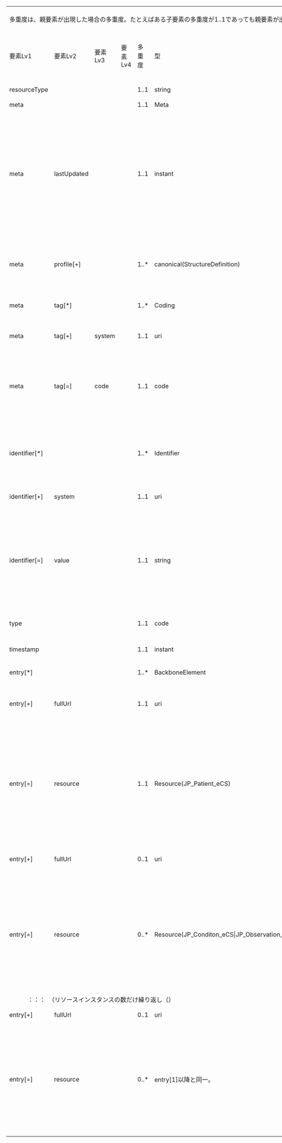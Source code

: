 <table border=0 cellpadding=0 cellspacing=0 width=1038 style='border-collapse:
 collapse;table-layout:fixed;width:778pt'>
 <col class=xl160 width=107 style='mso-width-source:userset;mso-width-alt:2925;
 width:80pt'>
 <col class=xl160 width=73 span=3 style='mso-width-source:userset;mso-width-alt:
 2011;width:55pt'>
 <col class=xl160 width=35 style='mso-width-source:userset;mso-width-alt:950;
 width:26pt'>
 <col class=xl160 width=87 style='mso-width-source:userset;mso-width-alt:2377;
 width:65pt'>
 <col class=xl160 width=359 style='mso-width-source:userset;mso-width-alt:9837;
 width:269pt'>
 <col class=xl160 width=36 style='mso-width-source:userset;mso-width-alt:987;
 width:27pt'>
 <col class=xl194 width=195 style='mso-width-source:userset;mso-width-alt:5339;
 width:146pt'>
 <tr height=68 style='mso-height-source:userset;height:51.0pt'>
  <td colspan=9 height=68 class=xl362 align=left width=1038 style='height:51.0pt;
  width:778pt'><a name="Print_Area"><ruby>多重度<span style='display:none'><rt>タジュウド
  </rt></span></ruby>は、<ruby>親<span style='display:none'><rt>オヤ </rt></span></ruby><ruby>要素<span
  style='display:none'><rt>ヨウソ </rt></span></ruby>が<ruby>出現<span
  style='display:none'><rt>シュツゲン </rt></span></ruby>した<ruby>場合<span
  style='display:none'><rt>バアイ </rt></span></ruby>の<ruby>多重度<span
  style='display:none'><rt>タジュウド </rt></span></ruby>。たとえばある<ruby>子要素<span
  style='display:none'><rt>コヨウソ </rt></span></ruby>の<ruby>多重度<span
  style='display:none'><rt>タジュウド </rt></span></ruby>が1..1であっても<ruby>親要素<span
  style='display:none'><rt>オヤヨウソ </rt></span></ruby>が<ruby>出現<span
  style='display:none'><rt>シュツゲン </rt></span></ruby>しない<ruby>場合<span
  style='display:none'><rt>バアイ </rt></span></ruby>にはその<ruby>子要素<span
  style='display:none'><rt>コヨウソ </rt></span></ruby>は<ruby>出現<span
  style='display:none'><rt>シュツゲン </rt></span></ruby>しない。<ruby>逆<span
  style='display:none'><rt>ギャク </rt></span></ruby>に<ruby>親要素<span
  style='display:none'><rt>オヤヨウソ </rt></span></ruby>が<ruby>出現<span
  style='display:none'><rt>シュツゲン </rt></span></ruby>する<ruby>場合<span
  style='display:none'><rt>バアイ </rt></span></ruby>には、この<ruby>子要素<span
  style='display:none'><rt>コヨウソ </rt></span></ruby>は<ruby>出現<span
  style='display:none'><rt>シュツゲン </rt></span></ruby>しなければならない。</a></td>
 </tr>
 <tr height=100 style='height:75.0pt'>
  <td height=100 class=xl69 width=107 style='height:75.0pt;border-top:none;
  width:80pt'>要素Lv1</td>
  <td class=xl152 width=73 style='border-top:none;border-left:none;width:55pt'>要素Lv2</td>
  <td class=xl152 width=73 style='border-top:none;border-left:none;width:55pt'>要素Lv3</td>
  <td class=xl152 width=73 style='border-top:none;border-left:none;width:55pt'>要素Lv4</td>
  <td class=xl153 width=35 style='border-top:none;border-left:none;width:26pt'>多重度</td>
  <td class=xl152 width=87 style='border-top:none;border-left:none;width:65pt'>型</td>
  <td class=xl152 width=359 style='border-top:none;border-left:none;width:269pt'>説明</td>
  <td class=xl152 width=36 style='border-top:none;border-left:none;width:27pt'><ruby>固定値<span
  style='display:none'><rt class=font8>コテイチ</rt></span></ruby> <br>
    <ruby>／<span style='display:none'><rt class=font8>レイジ</rt></span></ruby> <ruby>例<span
  style='display:none'><rt class=font8>ジ</rt></span></ruby> 示</td>
  <td class=xl154 width=195 style='border-top:none;border-left:none;width:146pt'><ruby>固定値<span
  style='display:none'><rt class=font8>コテイチ</rt></span></ruby> または<ruby>例示<span
  style='display:none'><rt class=font8>レイジ</rt></span></ruby></td>
 </tr>
 <tr height=40 style='height:30.0pt'>
  <td height=40 class=xl147 width=107 style='height:30.0pt;border-top:none;
  width:80pt'>resourceType</td>
  <td class=xl149 width=73 style='border-top:none;border-left:none;width:55pt'>　</td>
  <td class=xl149 width=73 style='border-top:none;border-left:none;width:55pt'>　</td>
  <td class=xl149 width=73 style='border-top:none;border-left:none;width:55pt'>　</td>
  <td class=xl155 width=35 style='border-top:none;border-left:none;width:26pt'>1..1</td>
  <td class=xl149 width=87 style='border-top:none;border-left:none;width:65pt'>string</td>
  <td class=xl149 width=359 style='border-top:none;border-left:none;width:269pt'>Bundleリソースであることを示す。</td>
  <td class=xl149 width=36 style='border-top:none;border-left:none;width:27pt'>固定値</td>
  <td class=xl157 width=195 style='border-top:none;border-left:none;width:146pt'>&quot;Bundle&quot;</td>
 </tr>
 <tr height=20 style='height:15.0pt'>
  <td height=20 class=xl147 width=107 style='height:15.0pt;border-top:none;
  width:80pt'>meta</td>
  <td class=xl149 width=73 style='border-top:none;border-left:none;width:55pt'>　</td>
  <td class=xl149 width=73 style='border-top:none;border-left:none;width:55pt'>　</td>
  <td class=xl149 width=73 style='border-top:none;border-left:none;width:55pt'>　</td>
  <td class=xl192 width=35 style='border-top:none;border-left:none;width:26pt'>1..1</td>
  <td class=xl149 width=87 style='border-top:none;border-left:none;width:65pt'>Meta</td>
  <td class=xl149 width=359 style='border-top:none;border-left:none;width:269pt'>　</td>
  <td class=xl149 width=36 style='border-top:none;border-left:none;width:27pt'>　</td>
  <td class=xl157 width=195 style='border-top:none;border-left:none;width:146pt'>　</td>
 </tr>
 <tr height=340 style='height:255.0pt'>
  <td height=340 class=xl147 width=107 style='height:255.0pt;border-top:none;
  width:80pt'>meta</td>
  <td class=xl149 width=73 style='border-top:none;border-left:none;width:55pt'>lastUpdated</td>
  <td class=xl149 width=73 style='border-top:none;border-left:none;width:55pt'>　</td>
  <td class=xl149 width=73 style='border-top:none;border-left:none;width:55pt'>　</td>
  <td class=xl192 width=35 style='border-top:none;border-left:none;width:26pt'>1..1</td>
  <td class=xl149 width=87 style='border-top:none;border-left:none;width:65pt'>instant</td>
  <td class=xl149 width=359 style='border-top:none;border-left:none;width:269pt'>最終更新日時。YYYY-MM-DDThh:mm:ss.sss+zz:zz<br>
   
  この要素は、このリソースのデータを取り込んで蓄積していたシステムが、このリソースになんらかの変更があった可能性があった日時を取得し、このデータを再取り込みする必要性の判断をするために使われる。<ruby>本要素<span
  style='display:none'><rt>ホンヨウソ </rt></span></ruby>に前回取り込んだ時点より後の日時が設定されている場合には、なんらかの変更があった可能性がある（変更がない場合もある）ものとして判断される。したがって、内容になんらかの変更があった場合、またはこのリソースのデータが初めて作成された場合には、その時点以降の日時（たとえば、このリソースのデータを作成した日時）を設定しなければならない。内容の変更がない場合でも、このリソースのデータが作り直された場合や単に複写された場合にその日時を設定しなおしてもよい。ただし、内容に変更がないのであれば、日時を変更しなくてもよい。また、この要素の変更とmeta.versionIdの変更とは、必ずしも連動しないことがある。</td>
  <td class=xl149 width=36 style='border-top:none;border-left:none;width:27pt'>例示</td>
  <td class=xl157 width=195 style='border-top:none;border-left:none;width:146pt'>&quot;2015-02-07T13:28:17.239+09:00&quot;</td>
 </tr>
 <tr height=140 style='height:105.0pt'>
  <td height=140 class=xl147 width=107 style='height:105.0pt;border-top:none;
  width:80pt'>meta</td>
  <td class=xl149 width=73 style='border-top:none;border-left:none;width:55pt'>profile[+]</td>
  <td class=xl149 width=73 style='border-top:none;border-left:none;width:55pt'>　</td>
  <td class=xl149 width=73 style='border-top:none;border-left:none;width:55pt'>　</td>
  <td class=xl192 width=35 style='border-top:none;border-left:none;width:26pt'>1..*</td>
  <td class=xl149 width=87 style='border-top:none;border-left:none;width:65pt'>canonical(StructureDefinition)</td>
  <td class=xl158 width=359 style='border-top:none;border-left:none;width:269pt'>本文書のプロファイルを識別するURLとバージョンを指定する。<br>
    http://jpfhir.jp/fhir/clins/StructureDefinition/JP_Bundle_CLINS|1　を設定する(|1
  は（U+007C）パイプ（縦棒文字）と数字の1でバージョン1を指定する)　を設定する。<br>
    </td>
  <td class=xl149 width=36 style='border-top:none;border-left:none;width:27pt'>固定値</td>
  <td class=xl143 width=195 style='border-top:none;border-left:none;width:146pt'><a
  href="http://jpfhir.jp/fhir/clins/StructureDefinition/JP_Bundle_CLINS"
  target="_parent">http://jpfhir.jp/fhir/clins/StructureDefinition/JP_Bundle_CLINS|1</a></td>
 </tr>
 <tr height=60 style='height:45.0pt'>
  <td height=60 class=xl70 width=107 style='height:45.0pt;width:80pt'>meta</td>
  <td class=xl71 width=73 style='width:55pt'>tag[*]</td>
  <td class=xl71 width=73 style='width:55pt'>　</td>
  <td class=xl71 width=73 style='width:55pt'>　</td>
  <td class=xl151 width=35 style='width:26pt'>1..*</td>
  <td class=xl71 width=87 style='width:65pt'>Coding</td>
  <td class=xl76 width=359 style='width:269pt'>本リソースのメタデータ。<br>
    CLINSでのBundleリソースに含まれる５情報リソースカテゴリーをmeta.tag要素に記述する。</td>
  <td class=xl71 width=36 style='width:27pt'>　</td>
  <td class=xl150 width=195 style='width:146pt'>　</td>
 </tr>
 <tr height=84 style='height:63.0pt'>
  <td height=84 class=xl70 width=107 style='height:63.0pt;width:80pt'>meta</td>
  <td class=xl71 width=73 style='width:55pt'>tag[+]</td>
  <td class=xl71 width=73 style='width:55pt'>system</td>
  <td class=xl71 width=73 style='width:55pt'>　</td>
  <td class=xl151 width=35 style='width:26pt'>1..1</td>
  <td class=xl71 width=87 style='width:65pt'>uri</td>
  <td class=xl76 width=359 style='width:269pt'>固定値
  http://jpfhir.jp/fhir/clins/CodeSystem/BundleResourceType_CS　を設定する。</td>
  <td class=xl71 width=36 style='width:27pt'>固定値</td>
  <td class=xl75 width=195 style='width:146pt'><a
  href="http://jpfhir.jp/fhir/clins/CodeSystem/BundleResourceType_CS"
  target="_parent">http://jpfhir.jp/fhir/clins/CodeSystem/BundleResourceType_CS</a></td>
 </tr>
 <tr height=160 style='height:120.0pt'>
  <td height=160 class=xl70 width=107 style='height:120.0pt;width:80pt'>meta</td>
  <td class=xl71 width=73 style='width:55pt'>tag[=]</td>
  <td class=xl71 width=73 style='width:55pt'>code</td>
  <td class=xl71 width=73 style='width:55pt'>　</td>
  <td class=xl151 width=35 style='width:26pt'>1..1</td>
  <td class=xl71 width=87 style='width:65pt'>code</td>
  <td class=xl76 width=359 style='width:269pt'>Bundleリソースに含まれる５情報リソースカテゴリーのいずれかをhhttp://jpfhir.jp/fhir/clins/ValueSet/BundleResourceType_VSのValuseSetから設定する。<br>
   
  具体的には、&quot;AllergyIntolerance&quot;、&quot;Condition&quot;、&quot;Observation&quot;、&quot;MedicationRequest&quot;　のいずれかの値を設定する。<br>
    </td>
  <td class=xl71 width=36 style='width:27pt'><ruby>例<span style='display:none'><rt>レイジ
  </rt></span></ruby>示</td>
  <td class=xl150 width=195 style='width:146pt'>&quot;Observation&quot;</td>
 </tr>
 <tr height=175 style='mso-height-source:userset;height:131.0pt'>
  <td height=175 class=xl161 align=left width=107 style='height:131.0pt;
  border-top:none;width:80pt'>identifier[*]</td>
  <td class=xl77 width=73 style='border-top:none;border-left:none;width:55pt'>　</td>
  <td class=xl77 width=73 style='border-top:none;border-left:none;width:55pt'>　</td>
  <td class=xl77 width=73 style='border-top:none;border-left:none;width:55pt'>　</td>
  <td class=xl162 align=left width=35 style='border-top:none;border-left:none;
  width:26pt'>1..*</td>
  <td class=xl77 align=left width=87 style='border-top:none;border-left:none;
  width:65pt'>Identifier</td>
  <td class=xl77 align=left width=359 style='border-top:none;border-left:none;
  width:269pt'>この文書Bundleの<ruby>一意<span style='display:none'><rt>&#129351;</rt></span></ruby>の識別子。Bund<ruby>le<span
  style='display:none'><rt>ジュシｎ </rt></span></ruby><ruby>作<span
  style='display:none'><rt>レキ </rt></span></ruby><ruby>成時<span
  style='display:none'><rt>カンリ </rt></span></ruby><ruby>にシ<span
  style='display:none'><rt>バンゴウ </rt></span></ruby>ステムが設定する。<br>
   
  Bundleリソースのidentifier要素は、電子カルテ情報共有サービス側で保存される。送信側は、後続の送信においてこのidentifierを指定することで、<ruby>受信<span
  style='display:none'><rt>ジュシン </rt></span></ruby><ruby>側<span
  style='display:none'><rt>ガワ </rt></span></ruby>は過去に<ruby>受信<span
  style='display:none'><rt>ジュシン </rt></span></ruby>したBundleリソースを<ruby>特定<span
  style='display:none'><rt>トクテイ </rt></span></ruby>し、それに含まれていた全データについて削除、更新などの処理を行うためにこれを<ruby>使用<span
  style='display:none'><rt>シヨウ </rt></span></ruby>する。</td>
  <td class=xl77 width=36 style='border-top:none;border-left:none;width:27pt'>　</td>
  <td class=xl157 width=195 style='border-top:none;border-left:none;width:146pt'>　</td>
 </tr>
 <tr height=56 style='height:42.0pt'>
  <td height=56 class=xl161 align=left width=107 style='height:42.0pt;
  border-top:none;width:80pt'>identifier[+]</td>
  <td class=xl77 align=left width=73 style='border-top:none;border-left:none;
  width:55pt'>system</td>
  <td class=xl77 width=73 style='border-top:none;border-left:none;width:55pt'>　</td>
  <td class=xl77 width=73 style='border-top:none;border-left:none;width:55pt'>　</td>
  <td class=xl162 align=left width=35 style='border-top:none;border-left:none;
  width:26pt'>1..1</td>
  <td class=xl77 align=left width=87 style='border-top:none;border-left:none;
  width:65pt'>uri</td>
  <td class=xl77 align=left width=359 style='border-top:none;border-left:none;
  width:269pt'><ruby>固<span style='display:none'><rt>コテイチ </rt></span></ruby>定値　&quot;http://jpfhir.jp/fhir/clins/bundle-identifier&quot;を<ruby>設定<span
  style='display:none'><rt>セッテイ </rt></span></ruby>する。 </td>
  <td class=xl77 align=left width=36 style='border-top:none;border-left:none;
  width:27pt'>固定値</td>
  <td class=xl195 align=left width=195 style='border-top:none;border-left:none;
  width:146pt'>http://jpfhir.jp/fhir/clins/bundle-identifier</td>
 </tr>
 <tr height=281 style='mso-height-source:userset;height:211.0pt'>
  <td height=281 class=xl161 align=left width=107 style='height:211.0pt;
  border-top:none;width:80pt'>identifier[=]</td>
  <td class=xl77 align=left width=73 style='border-top:none;border-left:none;
  width:55pt'>value</td>
  <td class=xl77 width=73 style='border-top:none;border-left:none;width:55pt'>　</td>
  <td class=xl77 width=73 style='border-top:none;border-left:none;width:55pt'>　</td>
  <td class=xl162 align=left width=35 style='border-top:none;border-left:none;
  width:26pt'>1..1</td>
  <td class=xl77 align=left width=87 style='border-top:none;border-left:none;
  width:65pt'>string</td>
  <td class=xl77 align=left width=359 style='border-top:none;border-left:none;
  width:269pt'><ruby>実装<span style='display:none'><rt>ジッソウ </rt></span></ruby>ガイド<ruby>本文<span
  style='display:none'><rt>ホンブン </rt></span></ruby><span
  style='mso-spacerun:yes'> </span>５情報<ruby>送信<span style='display:none'><rt>ソウシン
  </rt></span></ruby><ruby>仕様<span style='display:none'><rt>シヨウ </rt></span></ruby>--Bundleリソースを識別するIdentifier要素--
  に<ruby>記載<span style='display:none'><rt>&#0;&#0;&#2;&#5;&#5;&#2;<br>
    <br>
    </rt></span></ruby>の[Bundle-ID]の仕様とする。</td>
  <td class=xl77 align=left width=36 style='border-top:none;border-left:none;
  width:27pt'><ruby>例<span style='display:none'><rt>レイジ </rt></span></ruby>示</td>
  <td class=xl157 width=195 style='border-top:none;border-left:none;width:146pt'>&quot;1311234567^2020^00123456&quot;</td>
 </tr>
 <tr height=40 style='height:30.0pt'>
  <td height=40 class=xl161 align=left width=107 style='height:30.0pt;
  border-top:none;width:80pt'>type</td>
  <td class=xl77 width=73 style='border-top:none;border-left:none;width:55pt'>　</td>
  <td class=xl77 width=73 style='border-top:none;border-left:none;width:55pt'>　</td>
  <td class=xl77 width=73 style='border-top:none;border-left:none;width:55pt'>　</td>
  <td class=xl162 align=left width=35 style='border-top:none;border-left:none;
  width:26pt'>1..1</td>
  <td class=xl77 align=left width=87 style='border-top:none;border-left:none;
  width:65pt'>code</td>
  <td class=xl77 align=left width=359 style='border-top:none;border-left:none;
  width:269pt'>Bundleリソースのタイプ。<ruby>本<span style='display:none'><rt>ホン </rt></span></ruby><ruby>仕様<span
  style='display:none'><rt>シヨウ </rt></span></ruby>では&quot;collection&quot;<ruby>固定<span
  style='display:none'><rt>コテイ </rt></span></ruby>とする。</td>
  <td class=xl77 align=left width=36 style='border-top:none;border-left:none;
  width:27pt'>固定値</td>
  <td class=xl157 width=195 style='border-top:none;border-left:none;width:146pt'>&quot;collection&quot;</td>
 </tr>
 <tr height=83 style='mso-height-source:userset;height:62.0pt'>
  <td height=83 class=xl161 align=left width=107 style='height:62.0pt;
  border-top:none;width:80pt'>timestamp</td>
  <td class=xl77 width=73 style='border-top:none;border-left:none;width:55pt'>　</td>
  <td class=xl77 width=73 style='border-top:none;border-left:none;width:55pt'>　</td>
  <td class=xl77 width=73 style='border-top:none;border-left:none;width:55pt'>　</td>
  <td class=xl162 align=left width=35 style='border-top:none;border-left:none;
  width:26pt'>1..1</td>
  <td class=xl77 align=left width=87 style='border-top:none;border-left:none;
  width:65pt'>instant</td>
  <td class=xl77 align=left width=359 style='border-top:none;border-left:none;
  width:269pt'>このリソースを生成した日時。時刻の精度はミリ秒とし、タイムゾーンを含めること。</td>
  <td class=xl77 align=left width=36 style='border-top:none;border-left:none;
  width:27pt'>例示</td>
  <td class=xl157 width=195 style='border-top:none;border-left:none;width:146pt'>&quot;2021-02-01T13:28:17.239+09:00&quot;</td>
 </tr>
 <tr height=40 style='height:30.0pt'>
  <td height=40 class=xl161 align=left width=107 style='height:30.0pt;
  border-top:none;width:80pt'>entry[*]</td>
  <td class=xl77 width=73 style='border-top:none;border-left:none;width:55pt'>　</td>
  <td class=xl77 width=73 style='border-top:none;border-left:none;width:55pt'>　</td>
  <td class=xl77 width=73 style='border-top:none;border-left:none;width:55pt'>　</td>
  <td class=xl162 align=left width=35 style='border-top:none;border-left:none;
  width:26pt'>1..*</td>
  <td class=xl77 align=left width=87 style='border-top:none;border-left:none;
  width:65pt'>BackboneElement</td>
  <td class=xl77 align=left width=359 style='border-top:none;border-left:none;
  width:269pt'>Bundleに含まれる全リソースエントリを<ruby>格納<span style='display:none'><rt>カクノウ
  </rt></span></ruby>する。</td>
  <td class=xl77 width=36 style='border-top:none;border-left:none;width:27pt'>　</td>
  <td class=xl157 width=195 style='border-top:none;border-left:none;width:146pt'>　</td>
 </tr>
 <tr height=125 style='mso-height-source:userset;height:94.0pt'>
  <td height=125 class=xl161 align=left width=107 style='height:94.0pt;
  border-top:none;width:80pt'>entry[+]</td>
  <td class=xl77 align=left width=73 style='border-top:none;border-left:none;
  width:55pt'>fullUrl</td>
  <td class=xl77 width=73 style='border-top:none;border-left:none;width:55pt'>　</td>
  <td class=xl77 width=73 style='border-top:none;border-left:none;width:55pt'>　</td>
  <td class=xl162 align=left width=35 style='border-top:none;border-left:none;
  width:26pt'>1..1</td>
  <td class=xl77 align=left width=87 style='border-top:none;border-left:none;
  width:65pt'>uri</td>
  <td class=xl77 align=left width=359 style='border-top:none;border-left:none;
  width:269pt'>エントリリスト内の<ruby>各<span style='display:none'><rt>カクコジン サイショ
  ヒツオユヒッス ヒッス<span style='mso-spacerun:yes'>  </span></rt></span></ruby>リソースを一意に識別するためのUUID。この要素は、<ruby>第<span
  style='display:none'><rt>ダイ1 </rt></span></ruby>1リソースであるPatientリソースのentryのUUIDで、<ruby>他<span
  style='display:none'><rt>ホカ </rt></span></ruby>のentryに<ruby>記述<span
  style='display:none'><rt>キジュツ </rt></span></ruby>されるリソースからこのPatientリソースを<ruby>参照<span
  style='display:none'><rt>サンショウ </rt></span></ruby>するときに、このUUIDを<ruby>記述<span
  style='display:none'><rt>キジュツ </rt></span></ruby>することで<ruby>参照<span
  style='display:none'><rt>サンショウ </rt></span></ruby>する。</td>
  <td class=xl77 align=left width=36 style='border-top:none;border-left:none;
  width:27pt'>例示</td>
  <td class=xl157 width=195 style='border-top:none;border-left:none;width:146pt'>&quot;urn:uuid:179f9f7f-e546-04c2-6888-a9e0b24e5720&quot;</td>
 </tr>
 <tr height=300 style='height:225.0pt'>
  <td height=300 class=xl161 align=left width=107 style='height:225.0pt;
  border-top:none;width:80pt'>entry[=]</td>
  <td class=xl77 align=left width=73 style='border-top:none;border-left:none;
  width:55pt'>resource</td>
  <td class=xl77 width=73 style='border-top:none;border-left:none;width:55pt'>　</td>
  <td class=xl77 width=73 style='border-top:none;border-left:none;width:55pt'>　</td>
  <td class=xl162 align=left width=35 style='border-top:none;border-left:none;
  width:26pt'>1..1</td>
  <td class=xl77 align=left width=87 style='border-top:none;border-left:none;
  width:65pt'>Resource(JP_Patient_eCS)</td>
  <td class=xl77 align=left width=359 style='border-top:none;border-left:none;
  width:269pt'>JP_Patient_eCS profileに準拠したPatient<ruby>リソ<span
  style='display:none'><rt>ジュンキョ </rt></span></ruby>ース。最初のリソースentryはこのPatientリソースであることが必須。</td>
  <td class=xl77 align=left width=36 style='border-top:none;border-left:none;
  width:27pt'>例示</td>
  <td class=xl157 width=195 style='border-top:none;border-left:none;width:146pt'>{<br>
    <span style='mso-spacerun:yes'>        </span>&quot;resourceType&quot;:
  &quot;Patient&quot;,<br>
    <span style='mso-spacerun:yes'>        </span>&quot;id&quot;:
  &quot;InlineExample-Patient-standard&quot;,<br>
    <span style='mso-spacerun:yes'>        </span>&quot;meta&quot;: {<br>
    <span style='mso-spacerun:yes'>          </span>&quot;profile&quot;:
  [<br>
    <span style='mso-spacerun:yes'>           
  </span>&quot;http://jpfhir.jp/fhir/eCS/StructureDefinition/JP_Patient_eCS&quot;<br>
    <span style='mso-spacerun:yes'>          </span>]<br>
    <span style='mso-spacerun:yes'>        </span>}, <br>
    <ruby>&lt;以<span style='display:none'><rt>イコウ </rt></span></ruby><ruby>降省<span
  style='display:none'><rt>ショウリャク </rt></span></ruby>略&gt;</td>
 </tr>
 <tr height=100 style='height:75.0pt'>
  <td height=100 class=xl161 align=left width=107 style='height:75.0pt;
  border-top:none;width:80pt'>entry[+]</td>
  <td class=xl77 align=left width=73 style='border-top:none;border-left:none;
  width:55pt'>fullUrl</td>
  <td class=xl77 width=73 style='border-top:none;border-left:none;width:55pt'>　</td>
  <td class=xl77 width=73 style='border-top:none;border-left:none;width:55pt'>　</td>
  <td class=xl77 align=left width=35 style='border-top:none;border-left:none;
  width:26pt'>0..1</td>
  <td class=xl77 align=left width=87 style='border-top:none;border-left:none;
  width:65pt'>uri</td>
  <td class=xl77 align=left width=359 style='border-top:none;border-left:none;
  width:269pt'>エントリリスト内の<ruby>各<span style='display:none'><rt>カクコジン </rt></span></ruby>リソースを一意に識別するためのUUID。すでに<ruby>送信<span
  style='display:none'><rt>ソウシン </rt></span></ruby><ruby>済<span
  style='display:none'><rt>ズミ </rt></span></ruby>みのBundleリソースを<ruby>削除<span
  style='display:none'><rt>サクジョ </rt></span></ruby>するためにこのBundleリソースを<ruby>送信<span
  style='display:none'><rt>ソウシン </rt></span></ruby>する<ruby>場合<span
  style='display:none'><rt>バアイ </rt></span></ruby>には、<ruby>最初<span
  style='display:none'><rt>サイショ </rt></span></ruby>のentry(Patientリソース）だけを<ruby>設定<span
  style='display:none'><rt>セッテイ </rt></span></ruby>し、これ<ruby>以降<span
  style='display:none'><rt>イコウ </rt></span></ruby>のリソースは<ruby>不要<span
  style='display:none'><rt>フヨウ </rt></span></ruby>である。</td>
  <td class=xl77 align=left width=36 style='border-top:none;border-left:none;
  width:27pt'>例示</td>
  <td class=xl157 width=195 style='border-top:none;border-left:none;width:146pt'>&quot;urn:uuid:1304f64f-4e45-be12-ddd6-fab7895db0c3&quot;</td>
 </tr>
 <tr height=300 style='height:225.0pt'>
  <td height=300 class=xl161 align=left width=107 style='height:225.0pt;
  border-top:none;width:80pt'>entry[=]</td>
  <td class=xl77 align=left width=73 style='border-top:none;border-left:none;
  width:55pt'>resource</td>
  <td class=xl77 width=73 style='border-top:none;border-left:none;width:55pt'>　</td>
  <td class=xl77 width=73 style='border-top:none;border-left:none;width:55pt'>　</td>
  <td class=xl77 align=left width=35 style='border-top:none;border-left:none;
  width:26pt'>0..*</td>
  <td class=xl77 align=left width=87 style='border-top:none;border-left:none;
  width:65pt'>Resource(JP_Conditon_eCS|JP_Observation_LabResult_eCS|JP_AllergyIntorellance_eCS)</td>
  <td class=xl77 align=left width=359 style='border-top:none;border-left:none;
  width:269pt'>このBundleリソースが格納するリソースのprofileに準拠したリソース。５情報のうち傷病<ruby>名<span
  style='display:none'><rt>メイ </rt></span></ruby>、薬剤アレルギー、その他アレルギー、検体のいずれか。処方は５情報送信においては送信対象となっていない。</td>
  <td class=xl77 align=left width=36 style='border-top:none;border-left:none;
  width:27pt'>例示</td>
  <td class=xl157 width=195 style='border-top:none;border-left:none;width:146pt'>{<br>
    <span style='mso-spacerun:yes'>        </span>&quot;resourceType&quot;:
  &quot;Observation&quot;,<br>
    <span style='mso-spacerun:yes'>        </span>&quot;id&quot;:
  &quot;InlineExample-Patient-standard&quot;,<br>
    <span style='mso-spacerun:yes'>        </span>&quot;meta&quot;: {<br>
    <span style='mso-spacerun:yes'>          </span>&quot;profile&quot;:
  [<br>
    <span style='mso-spacerun:yes'>           
  </span>&quot;http://jpfhir.jp/fhir/eCS/StructureDefinition/JP_Observation_LabResult_eCS&quot;<br>
    <span style='mso-spacerun:yes'>    </span><ruby><span
  style='mso-spacerun:yes'>  </span><span style='display:none'><rt>イコウ </rt></span></ruby><ruby><span
  style='mso-spacerun:yes'>  </span><span style='display:none'><rt>ショウリャク </rt></span></ruby><span
  style='mso-spacerun:yes'>  </span>]<br>
    <span style='mso-spacerun:yes'>        </span>}, <br>
    &lt;以降省略&gt;</td>
 </tr>
 <tr height=43 style='mso-height-source:userset;height:32.0pt'>
  <td colspan=9 height=43 class=xl363 width=1038 style='border-right:1.0pt solid black;
  height:32.0pt;width:778pt'>　　　：：：　（<ruby>リ<span style='display:none'><rt>クリカエシ
  </rt></span></ruby>ソースインスタンスの数だけ繰り<ruby>返<span style='display:none'><rt>カズ </rt></span></ruby>し（）</td>
 </tr>
 <tr height=40 style='height:30.0pt'>
  <td height=40 class=xl161 align=left width=107 style='height:30.0pt;
  border-top:none;width:80pt'>entry[+]</td>
  <td class=xl77 align=left width=73 style='border-top:none;border-left:none;
  width:55pt'>fullUrl</td>
  <td class=xl77 width=73 style='border-top:none;border-left:none;width:55pt'>　</td>
  <td class=xl77 width=73 style='border-top:none;border-left:none;width:55pt'>　</td>
  <td class=xl77 align=left width=35 style='border-top:none;border-left:none;
  width:26pt'>0..1</td>
  <td class=xl77 align=left width=87 style='border-top:none;border-left:none;
  width:65pt'>uri</td>
  <td class=xl77 align=left width=359 style='border-top:none;border-left:none;
  width:269pt'>エントリリスト内の<ruby>各<span style='display:none'><rt>カクコジン </rt></span></ruby>リソースを一意に識別するためのUUID。</td>
  <td class=xl77 align=left width=36 style='border-top:none;border-left:none;
  width:27pt'>例示</td>
  <td class=xl157 width=195 style='border-top:none;border-left:none;width:146pt'>&quot;urn:uuid:3e6a0ba2-d781-4fd7-9de6-e077b690daed&quot;</td>
 </tr>
 <tr height=301 style='height:226.0pt'>
  <td height=301 class=xl193 align=left width=107 style='height:226.0pt;
  border-top:none;width:80pt'>entry[=]</td>
  <td class=xl78 align=left width=73 style='border-top:none;border-left:none;
  width:55pt'>resource</td>
  <td class=xl78 width=73 style='border-top:none;border-left:none;width:55pt'>　</td>
  <td class=xl78 width=73 style='border-top:none;border-left:none;width:55pt'>　</td>
  <td class=xl78 align=left width=35 style='border-top:none;border-left:none;
  width:26pt'>0..*</td>
  <td class=xl78 align=left width=87 style='border-top:none;border-left:none;
  width:65pt'>entry[1]<ruby>以降<span style='display:none'><rt>イコウ </rt></span></ruby>と<ruby>同一<span
  style='display:none'><rt>ドウイツ </rt></span></ruby>。</td>
  <td class=xl78 align=left width=359 style='border-top:none;border-left:none;
  width:269pt'><ruby>上記<span style='display:none'><rt>ジョウキ </rt></span></ruby>と<ruby>同<span
  style='display:none'><rt>オナジ </rt></span></ruby>じ。<ruby>同一<span
  style='display:none'><rt>ドウイツ </rt></span></ruby>のBundleリソースに<ruby>格納<span
  style='display:none'><rt>カクノウ </rt></span></ruby>されるすべてのentryは、Patientリソースを<ruby>除<span
  style='display:none'><rt>ノゾキ </rt></span></ruby>き<ruby>同一<span
  style='display:none'><rt>ドウイツ </rt></span></ruby>のリソース<ruby>種別<span
  style='display:none'><rt>シュベツ </rt></span></ruby>、<ruby>同一<span
  style='display:none'><rt>ドウイツ </rt></span></ruby>のプロファイルに<ruby>準拠<span
  style='display:none'><rt>ジュンキョ </rt></span></ruby>していなければならない。</td>
  <td class=xl78 align=left width=36 style='border-top:none;border-left:none;
  width:27pt'>例示</td>
  <td class=xl165 width=195 style='border-top:none;border-left:none;width:146pt'>{<br>
    <span style='mso-spacerun:yes'>        </span>&quot;resourceType&quot;:
  &quot;Observation&quot;,<br>
    <span style='mso-spacerun:yes'>        </span>&quot;id&quot;:
  &quot;InlineExample-Patient-standard&quot;,<br>
    <span style='mso-spacerun:yes'>        </span>&quot;meta&quot;: {<br>
    <span style='mso-spacerun:yes'>          </span>&quot;profile&quot;:
  [<br>
    <span style='mso-spacerun:yes'>           
  </span>&quot;http://jpfhir.jp/fhir/eCS/StructureDefinition/JP_Observation_LabResult_eCS&quot;<br>
    <span style='mso-spacerun:yes'>    </span><ruby><span
  style='mso-spacerun:yes'>  </span><span style='display:none'><rt>イコウ </rt></span></ruby><ruby><span
  style='mso-spacerun:yes'>  </span><span style='display:none'><rt>ショウリャク </rt></span></ruby><span
  style='mso-spacerun:yes'>  </span>]<br>
    <span style='mso-spacerun:yes'>        </span>}, <br>
    &lt;以降省略&gt;</td>
 </tr>
</table>